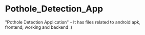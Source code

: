 # Pothole_Detection_App
"Pothole Detection Application" - It has files related to android apk, frontend, working and backend :)
